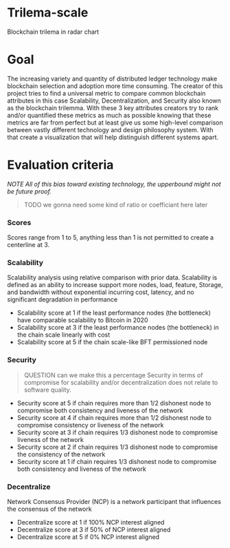 # Trilema-scale

Blockchain trilema in radar chart

# Goal

The increasing variety and quantity of distributed ledger technology make blockchain selection and adoption more time consuming.
The creator of this project tries to find a universal metric to compare common blockchain attributes in this case Scalability, Decentralization, and Security also known as the blockchain trilemma.
With these 3 key attributes creators try to rank and/or quantified these metrics as much as possible knowing that these metrics are far from perfect but at least give us some high-level comparison between vastly different technology and design philosophy system. 
With that create a visualization that will help distinguish different systems apart.

# Evaluation criteria

*NOTE All of this bias toward existing technology, the upperbound might not be future proof.*
>TODO we gonna need some kind of ratio or coefficiant here later
### Scores
Scores range from 1 to 5, anything less than 1 is not permitted to create a centerline at 3.
### Scalability
Scalability analysis using relative comparison with prior data.
Scalability is defined as an ability to increase support more nodes, load, feature, Storage, and bandwidth without exponential incurring cost, latency, and no significant degradation in performance

- Scalability score at 1 if the least performance nodes (the bottleneck)  have comparable scalability to Bitcoin in 2020
- Scalability score at 3 if the least performance nodes (the bottleneck) in the chain scale linearly with cost
- Scalability score at 5 if the chain scale-like BFT permissioned node
### Security
>QUESTION can we make this a percentage
Security in terms of compromise for scalability and/or decentralization does not relate to software quality.
- Security score at 5 if chain requires more than 1/2 dishonest node to compromise both consistency and liveness of the network
- Security score at 4 if chain requires more than 1/2 dishonest node to compromise consistency or liveness of the network
- Security score at 3 if chain requires 1/3 dishonest node to compromise liveness of the network
- Security score at 2 if chain requires 1/3 dishonest node to compromise the consistency of the network
- Security score at 1 if chain requires 1/3 dishonest node to compromise both consistency and liveness of the network
### Decentralize
Network Consensus Provider (NCP) is a network participant that influences the consensus of the network
- Decentralize score at 1 if 100% NCP interest aligned
- Decentralize score at 3 if 50% of NCP interest aligned
- Decentralize score at 5 if 0% NCP interest aligned